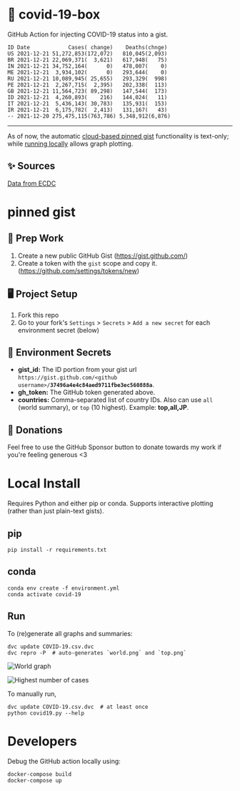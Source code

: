 # 🏥 covid-19-box

GitHub Action for injecting COVID-19 status into a gist.

```
ID Date            Cases( change)    Deaths(chnge)
US 2021-12-21 51,272,853(172,072)   810,045(2,093)
BR 2021-12-21 22,069,371(  3,621)   617,948(   75)
IN 2021-12-21 34,752,164(      0)   478,007(    0)
ME 2021-12-21  3,934,102(      0)   293,644(    0)
RU 2021-12-21 10,089,945( 25,655)   293,329(  998)
PE 2021-12-21  2,267,715(  2,395)   202,338(  113)
GB 2021-12-21 11,564,723( 89,298)   147,544(  173)
ID 2021-12-21  4,260,893(    216)   144,024(   11)
IT 2021-12-21  5,436,143( 30,783)   135,931(  153)
IR 2021-12-21  6,175,782(  2,413)   131,167(   43)
-- 2021-12-20 275,475,115(763,786) 5,348,912(6,876)
```

---

As of now, the automatic [cloud-based pinned gist](#pinned-gist) functionality is text-only;
while [running locally](#local-install) allows graph plotting.

## ✨ Sources

[Data from ECDC](https://www.ecdc.europa.eu/en/publications-data/download-todays-data-geographic-distribution-covid-19-cases-worldwide)

# pinned gist

## 🎒 Prep Work
1. Create a new public GitHub Gist (https://gist.github.com/)
1. Create a token with the `gist` scope and copy it. (https://github.com/settings/tokens/new)

## 🖥 Project Setup
1. Fork this repo
1. Go to your fork's `Settings` > `Secrets` > `Add a new secret` for each environment secret (below)

## 🤫 Environment Secrets
- **gist_id:** The ID portion from your gist url `https://gist.github.com/<github username>/`**`37496a4e4c84aed9711fbe3ec560888a`**.
- **gh_token:** The GitHub token generated above.
- **countries:** Comma-separated list of country IDs. Also can use `all` (world summary), or `top` (10 highest). Example: **top,all,JP**.

## 💸 Donations

Feel free to use the GitHub Sponsor button to donate towards my work if you're feeling generous <3

# Local Install

Requires Python and either pip or conda. Supports interactive plotting (rather than just plain-text gists).

## pip

```
pip install -r requirements.txt
```

## conda

```
conda env create -f environment.yml
conda activate covid-19
```

## Run

To (re)generate all graphs and summaries:

```
dvc update COVID-19.csv.dvc
dvc repro -P  # auto-generates `world.png` and `top.png`
```

![World graph](world.png)

![Highest number of cases](top.png)

To manually run,

```
dvc update COVID-19.csv.dvc  # at least once
python covid19.py --help
```

# Developers

Debug the GitHub action locally using:

```
docker-compose build
docker-compose up
```
